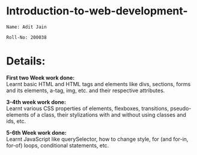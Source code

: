 # Introduction-to-web-development-
```
Name: Adit Jain

Roll-No: 200038
```

# Details:

<b>First two Week work done:</b>
<br>Learnt basic HTML and HTML tags and elements like divs, sections, forms and its elements, a-tag, img, etc. and their respective attributes.

<b>3-4th week work done:</b>
<br>Learnt various CSS properties of elements, flexboxes, transitions, pseudo-elements of a class, their stylizations with and without using classes and ids, etc.

<b>5-6th Week work done:</b>
<br>Learnt JavaScript like querySelector, how to change style, for (and for-in, for-of) loops, conditional statements, etc.